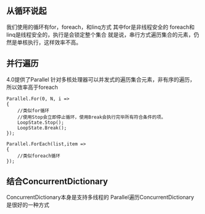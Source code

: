 ## 从循环说起 ##
我们使用的循环有for，foreach，和linq方式
其中for是非线程安全的
foreach和linq是线程安全的，执行是会锁定整个集合
就是说，串行方式遍历集合的元素，仍然是单核执行，这样效率不高。
## 并行遍历 ##
4.0提供了Parallel
针对多核处理器可以并发式的遍历集合元素，非有序的遍历，所以效率高于foreach
```
Parallel.For(0, N, i =>
{
    //类似for循环
    //使用Stop会立即停止循环，使用Break会执行完毕所有符合条件的项。
    LoopState.Stop();
    LoopState.Break();
});

Parallel.ForEach(list,item =>
{
    //类似foreach循环
});
```
## 结合ConcurrentDictionary ##
ConcurrentDictionary本身是支持多线程的
Parallel遍历ConcurrentDictionary是很好的一种方式